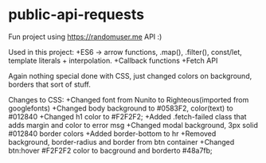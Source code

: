 # public-api-requests
Fun project using https://randomuser.me API :)

Used in this project:
+ES6 -> arrow functions, .map(), .filter(), const/let, template literals + interpolation.
+Callback functions
+Fetch API

Again nothing special done with CSS, just changed colors on background,
borders that sort of stuff.

Changes to CSS:
+Changed font from Nunito to Righteous(imported from googlefonts)
+Changed body background to #0583F2, color(text) to #012840
+Changed h1 color to #F2F2F2;
+Added .fetch-failed class that adds margin and color to error msg
+Changed modal background, 3px solid #012840 border colors
+Added border-bottom to hr
+Removed background, border-radius and border from btn container
+Changed btn:hover #F2F2F2 color to bacground and borderto #48a7fb;
